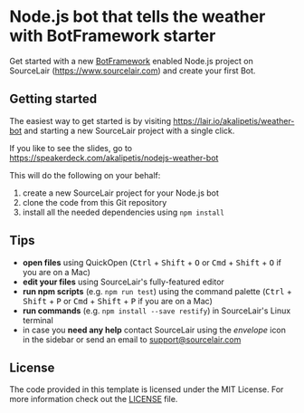 # Node.js bot that tells the weather with BotFramework starter

Get started with a new [BotFramework](https://dev.botframework.com) enabled Node.js project on SourceLair (https://www.sourcelair.com) and create your first Bot.

## Getting started

The easiest way to get started is by visiting https://lair.io/akalipetis/weather-bot and starting a new SourceLair project with a single click.

If you like to see the slides, go to https://speakerdeck.com/akalipetis/nodejs-weather-bot

This will do the following on your behalf:

1. create a new SourceLair project for your Node.js bot
2. clone the code from this Git repository
3. install all the needed dependencies using `npm install`

## Tips

- **open files** using QuickOpen (<kbd>Ctrl</kbd> + <kbd>Shift</kbd> + <kbd>O</kbd> or <kbd>Cmd</kbd> + <kbd>Shift</kbd> + <kbd>O</kbd> if you are on a Mac)
- **edit your files** using SourceLair's fully-featured editor
- **run npm scripts** (e.g. `npm run test`) using the command palette (<kbd>Ctrl</kbd> + <kbd>Shift</kbd> + <kbd>P</kbd> or <kbd>Cmd</kbd> + <kbd>Shift</kbd> + <kbd>P</kbd> if you are on a Mac)
- **run commands** (e.g. `npm install --save restify`) in SourceLair's Linux terminal
- in case you **need any help** contact SourceLair using the _envelope_ icon in the sidebar or send an email to [support@sourcelair.com](mailto:support@sourcelair.com)

## License

The code provided in this template is licensed under the MIT License. For more information check out the [LICENSE](LICENSE) file.
